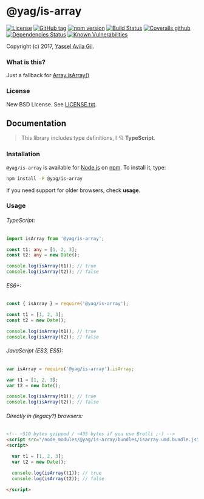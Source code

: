 @yag/is-array
=====

[![License](https://img.shields.io/badge/license-BSD%203--Clause-green.svg?style=flat-square)](https://raw.githubusercontent.com/yasselavila/js-is-array/master/LICENSE.txt)
[![GitHub tag](https://img.shields.io/github/tag/yasselavila/js-is-array.svg?style=flat-square)](https://github.com/yasselavila/js-is-array/releases)
[![npm version](http://img.shields.io/npm/v/@yag/is-array.svg?style=flat-square)](https://npmjs.org/package/@yag/is-array)
[![Build Status](https://img.shields.io/travis/yasselavila/js-is-array.svg?style=flat-square)](https://travis-ci.org/yasselavila/js-is-array)
[![Coveralls github](https://img.shields.io/coveralls/github/yasselavila/js-is-array/master.svg?style=flat-square)](https://coveralls.io/r/yasselavila/js-is-array?branch=master)
[![Dependencies Status](https://david-dm.org/yasselavila/js-is-array.svg?style=flat-square)](https://david-dm.org/yasselavila/js-is-array)
[![Known Vulnerabilities](https://snyk.io/test/github/yasselavila/js-is-array/badge.svg)](https://snyk.io/test/github/yasselavila/js-is-array)

Copyright (c) 2017, [Yassel Avila Gil](http://yasselavila.com).

### What is this?

Just a fallback for [Array.isArray()](https://developer.mozilla.org/en-US/docs/Web/JavaScript/Reference/Global_Objects/Array/isArray)

### License

New BSD License. See [LICENSE.txt](./LICENSE.txt).

## Documentation

> This library includes type definitions, I :cupid: **TypeScript**.

### Installation

`@yag/is-array` is available for [Node.js](http://npmjs.org) on [npm](http://npmjs.org). To install it, type:

```bash
npm install -P @yag/is-array
```

If you need support for older browsers, check **usage**.

### Usage

###### TypeScript:
```ts
import isArray from '@yag/is-array';

const t1: any = [1, 2, 3];
const t2: any = new Date();

console.log(isArray(t1)); // true
console.log(isArray(t2)); // false
```

###### ES6+:
```js
const { isArray } = require('@yag/is-array');

const t1 = [1, 2, 3];
const t2 = new Date();

console.log(isArray(t1)); // true
console.log(isArray(t2)); // false
```

###### JavaScript (ES3, ES5):
```js
var isArray = require('@yag/is-array').isArray;

var t1 = [1, 2, 3];
var t2 = new Date();

console.log(isArray(t1)); // true
console.log(isArray(t2)); // false
```

###### Directly in (*legacy?*) browsers:
```html
<!-- ~510 bytes gzipped / ~435 bytes if you use Brotli ;-) -->
<script src="/node_modules/@yag/is-array/bundles/isarray.umd.bundle.js"></script>
<script>

  var t1 = [1, 2, 3];
  var t2 = new Date();

  console.log(isArray(t1)); // true
  console.log(isArray(t2)); // false

</script>
```
